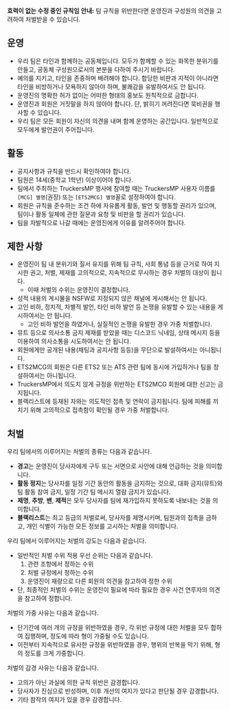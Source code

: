 **효력이 없는 수정 중인 규칙임**
**안내:** 팀 규칙을 위반한다면 운영진과 구성원의 의견을 고려하여 처벌받을 수 있습니다. 

## 운영
* 우리 팀은 타인과 함께하는 공동체입니다. 모두가 함께할 수 있는 화목한 분위기를 만들고, 공동체 구성원으로서의 본분을 다하여 주시기 바랍니다.
* 예의를 지키고, 타인을 존중하며 배려해야 합니다. 합당한 비판과 지적이 아니라면 타인을 비방하거나 모욕하지 않아야 하며, 불쾌감을 유발하여서도 안 됩니다.
* 운영진의 명확한 허가 없이는 어떠한 형태의 홍보도 원칙적으로 금합니다.
* 운영진과 회원은 거짓말을 하지 않아야 합니다. 단, 밝히기 꺼려진다면 묵비권을 행사할 수 있습니다.
* 우리 팀은 모든 회원이 자신의 의견을 내며 함께 운영하는 공간입니다. 일반적으로 모두에게 발언권이 주어집니다.

## 활동
* 공지사항과 규칙을 반드시 확인하여야 합니다.
* 팀원은 14세(중학교 1학년) 이상이어야 합니다.
* 팀에서 주최하는 TruckersMP 행사에 참여할 때는 TruckersMP 사용자 이름를 `[MCG] 별명`(권장) 또는 `[ETS2MCG] 별명`꼴로 설정하여야 합니다.
* 회원은 규칙을 준수하는 조건 하에 자유롭게 활동, 발언 및 행동할 권리가 있으며, 팀이나 활동 일체에 관한 질문과 요청 및 비판을 할 권리가 있습니다.
* 팀을 자발적으로 나갈 때에는 운영진에게 이유를 알려주어야 합니다.

## 제한 사항
* 운영진이 팀 내 분위기와 질서 유지를 위해 팀 규칙, 사회 통념 등을 근거로 하여 지시한 권고, 처벌, 제재를 고의적으로, 지속적으로 무시하는 경우 처벌의 대상이 됩니다.
  * 이때 처벌의 수위는 운영진이 결정합니다.
* 성적 내용의 게시물을 NSFW로 지정되지 않은 채널에 게시해서는 안 됩니다.
* 고인 비하, 정치적, 차별적 발언, 타인 비하 발언 등 논쟁을 유발할 수 있는 내용을 게시하여서는 안 됩니다.
  * 고인 비하 발언을 하였거나, 실질적인 논쟁을 유발한 경우 가중 처벌합니다.
* 뮤트 등으로 의사소통 금지 제재를 받았을 때는 디스코드 닉네임, 상태 메시지 등을 이용하여 의사소통을 시도하여서는 안 됩니다.
* 회원에게만 공개된 내용(채팅과 공지사항 등등)을 무단으로 발설하여서는 아니됩니다.
* ETS2MCG의 회원은 다른 ETS2 또는 ATS 관련 팀에 동시에 가입하거나 팀을 창설하여서는 아니됩니다.
* TruckersMP에서 의도치 않게 규정을 위반하는 ETS2MCG 회원에 대한 신고는 금지됩니다.
* 블랙리스트에 등재된 자와는 의도적인 접촉 및 연락이 금지됩니다. 팀에 피해를 끼치기 위해 고의적으로 접촉함이 확인될 경우 가중 처벌합니다.

## 처벌
우리 팀에서의 이루어지는 처벌의 종류는 다음과 같습니다.
* **경고**는 운영진이 당사자에게 구두 또는 서면으로 사안에 대해 언급하는 것을 의미합니다.
* **활동 정지**는 당사자를 일정 기간 동안의 활동을 금지하는 것으로, 대화 금지(뮤트)와 팀 활동 참여 금지, 일정 기간 팀 메시지 열람 금지가 있습니다.
* **제명**, **추방**, **밴**, **제적**은 모두 당사자를 팀에 재가입하지 못하도록 내보내는 것을 의미합니다.
* **블랙리스트**는 최고 등급의 처벌로써, 당사자를 제명시키며, 팀원과의 접촉을 금하고, 개인 식별이 가능한 모든 정보를 고시하는 처벌을 의미합니다.

우리 팀에서 이루어지는 처벌의 강도는 다음과 같습니다.
* 일반적인 처벌 수위 적용 우선 순위는 다음과 같습니다.
  1. 관련 조항에서 정하는 수위
  2. 처벌 규정에서 정하는 수위
  3. 운영진이 재량으로 다른 회원의 의견을 참고하여 정한 수위
* 단, 최종적인 처벌의 수위는 운영진이 필요에 따라 필요한 경우 사건 연루자의 의견을 참고하여 정합니다.

처벌의 가중 사유는 다음과 같습니다.
* 단기간에 여러 개의 규정을 위반하였을 경우, 각 위반 규정에 대한 처벌을 모두 합하여 집행하며, 정도에 따라 형이 가중될 수도 있습니다.
* 이전부터 지속적으로 유사한 규정을 위반하였을 경우, 행위의 반복을 막기 위해, 형의 정도를 크게 가중합니다.

처벌의 감경 사유는 다음과 같습니다.
* 고의가 아닌 과실에 의한 규칙 위반은 감경합니다.
* 당사자가 진심으로 반성하며, 이후 개선의 여지가 있다고 판단될 경우 감경합니다.
* 기타 참작의 여지가 있을 경우 감경합니다.
